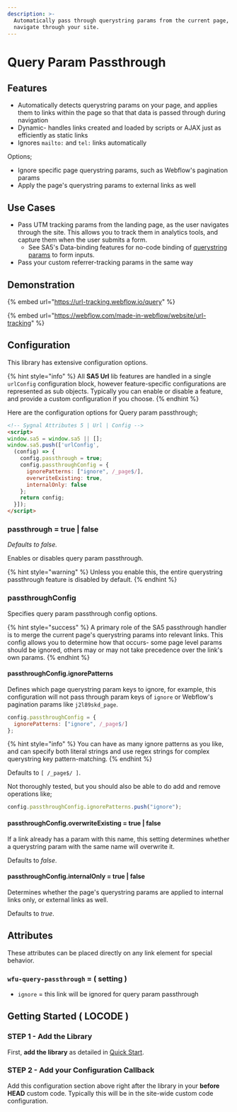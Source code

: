 ```yaml
---
description: >-
  Automatically pass through querystring params from the current page, as users
  navigate through your site.
---
```


# Query Param Passthrough

## Features

* Automatically detects querystring params on your page, and applies them to links within the page so that that data is passed through during navigation&#x20;
* Dynamic- handles links created and loaded by scripts or AJAX just as efficiently as static links
* Ignores `mailto:` and `tel:` links automatically

Options;

* Ignore specific page querystring params, such as Webflow's pagination params&#x20;
* Apply the page's querystring params to external links as well&#x20;

## Use Cases

* Pass UTM tracking params from the landing page, as the user navigates through the site. This allows you to track them in analytics tools, and capture them when the user submits a form.
  * See SA5's Data-binding features for no-code binding of [querystring params](../../sa5-data/data-sources/url-query-params.md) to form inputs.&#x20;
* Pass your custom referrer-tracking params in the same way &#x20;

## Demonstration

{% embed url="https://url-tracking.webflow.io/query" %}

{% embed url="https://webflow.com/made-in-webflow/website/url-tracking" %}

## Configuration

This library has extensive configuration options.&#x20;

{% hint style="info" %}
All **SA5 Url** lib features are handled in a single `urlConfig` configuration block, however feature-specific configurations are represented as sub objects. Typically you can enable or disable a feature, and provide a custom configuration if you choose.
{% endhint %}

Here are the configuration options for Query param passthrough;&#x20;

```html
<!-- Sygnal Attributes 5 | Url | Config -->
<script>
window.sa5 = window.sa5 || [];
window.sa5.push(['urlConfig', 
  (config) => {
    config.passthrough = true;
    config.passthroughConfig = {
      ignorePatterns: ["ignore", /_page$/],
      overwriteExisting: true,
      internalOnly: false
    };
    return config;
  }]); 
</script>
```

### passthrough = true | false

_Defaults to false._

Enables or disables query param passthrough.

{% hint style="warning" %}
Unless you enable this, the entire querystring passthrough feature is disabled by default.
{% endhint %}

### passthroughConfig

Specifies query param passthrough config options.&#x20;

{% hint style="success" %}
A primary role of the SA5 passthrough handler is to merge the current page's querystring params into relevant links.  This config allows you to determine how that occurs- some page level params should be ignored, others may or may not take precedence over the link's own params.&#x20;
{% endhint %}

#### passthroughConfig.ignorePatterns

Defines which page querystring param keys to ignore, for example, this configuration will not pass through param keys of `ignore` or Webflow's pagination params like `j2l89skd_page`.&#x20;

```javascript
config.passthroughConfig = {
  ignorePatterns: ["ignore", /_page$/]
};
```

{% hint style="info" %}
You can have as many ignore patterns as you like, and can specify both literal strings and use regex strings for complex querystring key pattern-matching.
{% endhint %}

Defaults to  `[ /_page$/ ]`.&#x20;

Not thoroughly tested, but you should also be able to do add and remove operations like;&#x20;

```javascript
config.passthroughConfig.ignorePatterns.push("ignore");
```

#### passthroughConfig.overwriteExisting = true | false <a href="#getting-started-locode" id="getting-started-locode"></a>

If a link already has a param with this name, this setting determines whether a querystring param with the same name will overwrite it.&#x20;

Defaults to _false_.

#### passthroughConfig.internalOnly = true | false

Determines whether the page's querystring params are applied to internal links only, or external links as well.&#x20;

Defaults to _true_.

## Attributes <a href="#getting-started-locode" id="getting-started-locode"></a>

These attributes can be placed directly on any link element for special behavior.&#x20;

### `wfu-query-passthrough` = ( setting )&#x20;

* `ignore` = this link will be ignored for query param passthrough

## Getting Started ( LOCODE ) <a href="#getting-started-locode" id="getting-started-locode"></a>

### STEP 1 - Add the Library <a href="#step-1---add-the-library" id="step-1---add-the-library"></a>

First, **add the library** as detailed in [Quick Start](../quick-start.md).

### STEP 2 - Add your Configuration Callback

Add this configuration section above right after the library in your **before HEAD** custom code. Typically this will be in the site-wide custom code configuration.&#x20;
